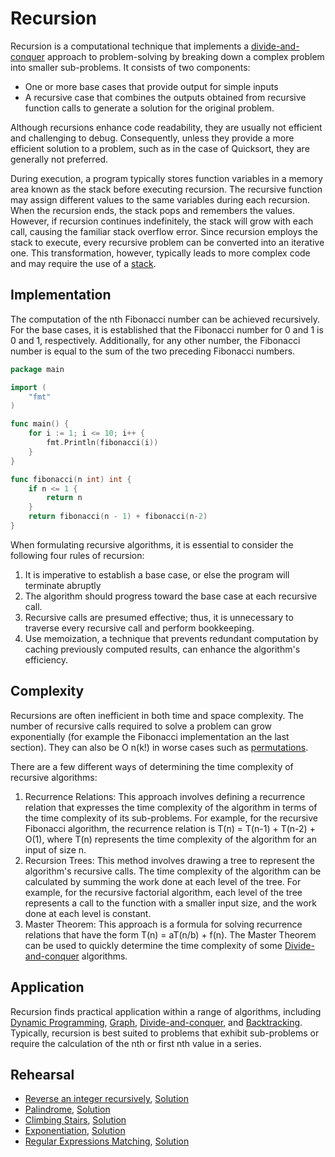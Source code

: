 # Recursion

Recursion is a computational technique that implements a [divide-and-conquer](../dnc) approach to problem-solving by breaking down a complex problem into smaller sub-problems. It consists of two components:

* One or more base cases that provide output for simple inputs
* A recursive case that combines the outputs obtained from recursive function calls to generate a solution for the original problem.

Although recursions enhance code readability, they are usually not efficient and challenging to debug. Consequently, unless they provide a more efficient solution to a problem, such as in the case of Quicksort, they are generally not preferred.

During execution, a program typically stores function variables in a memory area known as the stack before executing recursion. The recursive function may assign different values to the same variables during each recursion. When the recursion ends, the stack pops and remembers the values. However, if recursion continues indefinitely, the stack will grow with each call, causing the familiar stack overflow error. Since recursion employs the stack to execute, every recursive problem can be converted into an iterative one. This transformation, however, typically leads to more complex code and may require the use of a [stack](../stack).

## Implementation

The computation of the nth Fibonacci number can be achieved recursively. For the base cases, it is established that the Fibonacci number for 0 and 1 is 0 and 1, respectively. Additionally, for any other number, the Fibonacci number is equal to the sum of the two preceding Fibonacci numbers.

```Go
package main

import (
	"fmt"
)

func main() {
	for i := 1; i <= 10; i++ {
		fmt.Println(fibonacci(i))
	}
}

func fibonacci(n int) int {
	if n <= 1 {
		return n
	}
	return fibonacci(n - 1) + fibonacci(n-2)
}
```

When formulating recursive algorithms, it is essential to consider the following four rules of recursion:

1. It is imperative to establish a base case, or else the program will terminate abruptly
2. The algorithm should progress toward the base case at each recursive call.
3. Recursive calls are presumed effective; thus, it is unnecessary to traverse every recursive call and perform bookkeeping.
4. Use memoization, a technique that prevents redundant computation by caching previously computed results, can enhance the algorithm's efficiency.

## Complexity

Recursions are often inefficient in both time and space complexity. The number of recursive calls required to solve a problem can grow exponentially (for example the Fibonacci implementation an the last section). They can also be O n(k!) in worse cases such as [permutations](../backtracking/permutations_test.go).

There are a few different ways of determining the time complexity of recursive algorithms:

1. Recurrence Relations: This approach involves defining a recurrence relation that expresses the time complexity of the algorithm in terms of the time complexity of its sub-problems. For example, for the recursive Fibonacci algorithm, the recurrence relation is T(n) = T(n-1) + T(n-2) + O(1), where T(n) represents the time complexity of the algorithm for an input of size n.
2. Recursion Trees: This method involves drawing a tree to represent the algorithm's recursive calls. The time complexity of the algorithm can be calculated by summing the work done at each level of the tree. For example, for the recursive factorial algorithm, each level of the tree represents a call to the function with a smaller input size, and the work done at each level is constant.
3. Master Theorem: This approach is a formula for solving recurrence relations that have the form T(n) = aT(n/b) + f(n). The Master Theorem can be used to quickly determine the time complexity of some [Divide-and-conquer](../dnd) algorithms.

## Application

Recursion finds practical application within a range of algorithms, including [Dynamic Programming](../dp), [Graph](../graph), [Divide-and-conquer](../dnd), and [Backtracking](../backtracking). Typically, recursion is best suited to problems that exhibit sub-problems or require the calculation of the nth or first nth value in a series.

## Rehearsal

* [Reverse an integer recursively](reverse_number_test.go), [Solution](reverse_number.go)
* [Palindrome](is_palindrome_test.go), [Solution](is_palindrome.go)
* [Climbing Stairs](climbing_stairs_test.go), [Solution](climbing_stairs.go)
* [Exponentiation](exponentiation_test.go), [Solution](exponentiation.go)
* [Regular Expressions Matching](regular_expressions_test.go), [Solution](regular_expressions.go)
